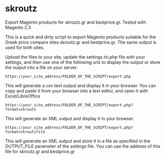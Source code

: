 # skroutz
Export Magento products for skroutz.gr and bestprice.gr. Tested with Magento 2.3

This is a quick and dirty script to export Magento products suitable for the Greek price compare sites skroutz.gr and bestprice.gr. The same output is used for both sites.

Upload the files to your site, update the settings.ini.php file with your settings, and then use one of the following urls to display the output or store the output into a file on your server:


`https://your_site_address/FOLDER_OF_THE_SCRIPT/export.php`

This will generate a csv text output and display it in your browser. You can copy and paste it from your browser into a text editor, and open it with Excel/LibreOffice


`https://your_site_address/FOLDER_OF_THE_SCRIPT/export.php?format=skroutz`

This will generate an XML output and display it in your browser.


`https://your_site_address/FOLDER_OF_THE_SCRIPT/export.php?format=skroutzfile`

This will generate an XML output and store it in a file as specified in the OUTPUT_FILE parameter of the settings file. You can use the address of this file for skroutz.gr and bestprice.gr

